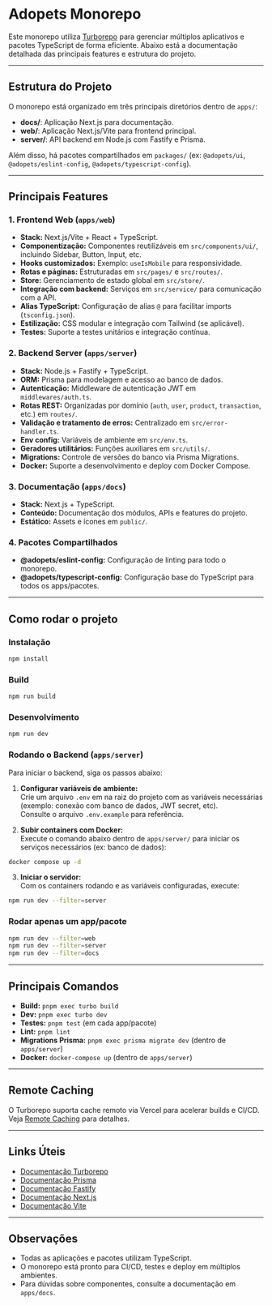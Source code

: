 # Adopets Monorepo

Este monorepo utiliza [Turborepo](https://turborepo.com/) para gerenciar múltiplos aplicativos e pacotes TypeScript de forma eficiente. Abaixo está a documentação detalhada das principais features e estrutura do projeto.

---

## Estrutura do Projeto

O monorepo está organizado em três principais diretórios dentro de `apps/`:

- **docs/**: Aplicação Next.js para documentação.
- **web/**: Aplicação Next.js/Vite para frontend principal.
- **server/**: API backend em Node.js com Fastify e Prisma.

Além disso, há pacotes compartilhados em `packages/` (ex: `@adopets/ui`, `@adopets/eslint-config`, `@adopets/typescript-config`).

---

## Principais Features

### 1. **Frontend Web (`apps/web`)**

- **Stack:** Next.js/Vite + React + TypeScript.
- **Componentização:** Componentes reutilizáveis em `src/components/ui/`, incluindo Sidebar, Button, Input, etc.
- **Hooks customizados:** Exemplo: `useIsMobile` para responsividade.
- **Rotas e páginas:** Estruturadas em `src/pages/` e `src/routes/`.
- **Store:** Gerenciamento de estado global em `src/store/`.
- **Integração com backend:** Serviços em `src/service/` para comunicação com a API.
- **Alias TypeScript:** Configuração de alias `@` para facilitar imports (`tsconfig.json`).
- **Estilização:** CSS modular e integração com Tailwind (se aplicável).
- **Testes:** Suporte a testes unitários e integração contínua.

### 2. **Backend Server (`apps/server`)**

- **Stack:** Node.js + Fastify + TypeScript.
- **ORM:** Prisma para modelagem e acesso ao banco de dados.
- **Autenticação:** Middleware de autenticação JWT em `middlewares/auth.ts`.
- **Rotas REST:** Organizadas por domínio (`auth`, `user`, `product`, `transaction`, etc.) em `routes/`.
- **Validação e tratamento de erros:** Centralizado em `src/error-handler.ts`.
- **Env config:** Variáveis de ambiente em `src/env.ts`.
- **Geradores utilitários:** Funções auxiliares em `src/utils/`.
- **Migrations:** Controle de versões do banco via Prisma Migrations.
- **Docker:** Suporte a desenvolvimento e deploy com Docker Compose.

### 3. **Documentação (`apps/docs`)**

- **Stack:** Next.js + TypeScript.
- **Conteúdo:** Documentação dos módulos, APIs e features do projeto.
- **Estático:** Assets e ícones em `public/`.

### 4. **Pacotes Compartilhados**

- **@adopets/eslint-config:** Configuração de linting para todo o monorepo.
- **@adopets/typescript-config:** Configuração base do TypeScript para todos os apps/pacotes.

---

## Como rodar o projeto

### Instalação

```sh
npm install
```

### Build

```sh
npm run build
```

### Desenvolvimento

```sh
npm run dev
```

### Rodando o Backend (`apps/server`)

Para iniciar o backend, siga os passos abaixo:

1. **Configurar variáveis de ambiente:**  
   Crie um arquivo `.env` em na raiz do projeto com as variáveis necessárias (exemplo: conexão com banco de dados, JWT secret, etc).  
   Consulte o arquivo `.env.example` para referência.

2. **Subir containers com Docker:**  
   Execute o comando abaixo dentro de `apps/server/` para iniciar os serviços necessários (ex: banco de dados):

```sh
docker compose up -d
```

3. **Iniciar o servidor:**  
   Com os containers rodando e as variáveis configuradas, execute:

```sh
npm run dev --filter=server
```

### Rodar apenas um app/pacote

```sh
npm run dev --filter=web
npm run dev --filter=server
npm run dev --filter=docs
```

---

## Principais Comandos

- **Build:** `pnpm exec turbo build`
- **Dev:** `pnpm exec turbo dev`
- **Testes:** `pnpm test` (em cada app/pacote)
- **Lint:** `pnpm lint`
- **Migrations Prisma:** `pnpm exec prisma migrate dev` (dentro de `apps/server`)
- **Docker:** `docker-compose up` (dentro de `apps/server`)

---

## Remote Caching

O Turborepo suporta cache remoto via Vercel para acelerar builds e CI/CD. Veja [Remote Caching](https://turborepo.com/docs/core-concepts/remote-caching) para detalhes.

---

## Links Úteis

- [Documentação Turborepo](https://turborepo.com/docs)
- [Documentação Prisma](https://www.prisma.io/docs)
- [Documentação Fastify](https://www.fastify.io/docs/latest/)
- [Documentação Next.js](https://nextjs.org/docs)
- [Documentação Vite](https://vitejs.dev/guide/)

---

## Observações

- Todas as aplicações e pacotes utilizam TypeScript.
- O monorepo está pronto para CI/CD, testes e deploy em múltiplos ambientes.
- Para dúvidas sobre componentes, consulte a documentação em `apps/docs`.
